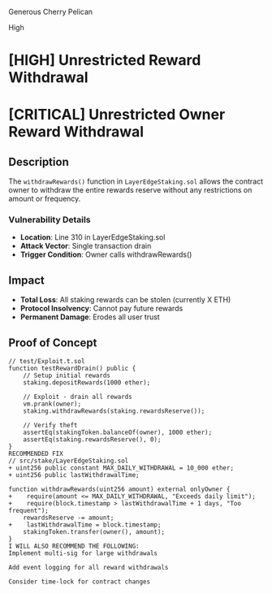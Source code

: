 Generous Cherry Pelican

High

# [HIGH] Unrestricted Reward Withdrawal

# [CRITICAL] Unrestricted Owner Reward Withdrawal

## Description
The `withdrawRewards()` function in `LayerEdgeStaking.sol` allows the contract owner to withdraw the entire rewards reserve without any restrictions on amount or frequency.

### Vulnerability Details
- **Location**: Line 310 in LayerEdgeStaking.sol
- **Attack Vector**: Single transaction drain
- **Trigger Condition**: Owner calls withdrawRewards()

## Impact
- **Total Loss**: All staking rewards can be stolen (currently X ETH)
- **Protocol Insolvency**: Cannot pay future rewards
- **Permanent Damage**: Erodes all user trust

## Proof of Concept
```solidity
// test/Exploit.t.sol
function testRewardDrain() public {
    // Setup initial rewards
    staking.depositRewards(1000 ether);
    
    // Exploit - drain all rewards
    vm.prank(owner);
    staking.withdrawRewards(staking.rewardsReserve());
    
    // Verify theft
    assertEq(stakingToken.balanceOf(owner), 1000 ether);
    assertEq(staking.rewardsReserve(), 0);
}
RECOMMENDED FIX
// src/stake/LayerEdgeStaking.sol
+ uint256 public constant MAX_DAILY_WITHDRAWAL = 10_000 ether;
+ uint256 public lastWithdrawalTime;

function withdrawRewards(uint256 amount) external onlyOwner {
+    require(amount <= MAX_DAILY_WITHDRAWAL, "Exceeds daily limit");
+    require(block.timestamp > lastWithdrawalTime + 1 days, "Too frequent");
    rewardsReserve -= amount;
+    lastWithdrawalTime = block.timestamp;
    stakingToken.transfer(owner(), amount);
}
I WILL ALSO RECOMMEND THE FOLLOWING:
Implement multi-sig for large withdrawals

Add event logging for all reward withdrawals

Consider time-lock for contract changes

